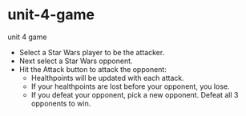 # unit-4-game
unit 4 game


* Select a Star Wars player to be the attacker.
* Next select a Star Wars opponent.
* Hit the Attack button to attack the opponent:
  * Healthpoints will be updated with each attack.
  * If your healthpoints are lost before your opponent, you lose.
  * If you defeat your opponent, pick a new opponent.  Defeat all 3 opponents to win.
